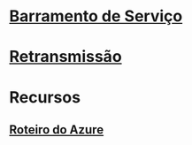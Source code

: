 # [Barramento de Serviço](/azure/service-bus-messaging)
# [Retransmissão](/azure/service-bus-relay)
# Recursos
## [Roteiro do Azure](https://azure.microsoft.com/roadmap/)
